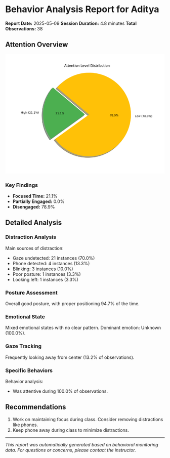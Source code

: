 # Behavior Analysis Report for Aditya

**Report Date:** 2025-05-09
**Session Duration:** 4.8 minutes
**Total Observations:** 38

## Attention Overview

![Attention Distribution](attention_chart.png)

### Key Findings

- **Focused Time:** 21.1%
- **Partially Engaged:** 0.0%
- **Disengaged:** 78.9%

## Detailed Analysis

### Distraction Analysis

Main sources of distraction:
- Gaze undetected: 21 instances (70.0%)
- Phone detected: 4 instances (13.3%)
- Blinking: 3 instances (10.0%)
- Poor posture: 1 instances (3.3%)
- Looking left: 1 instances (3.3%)


### Posture Assessment

Overall good posture, with proper positioning 94.7% of the time.

### Emotional State

Mixed emotional states with no clear pattern. Dominant emotion: Unknown (100.0%).

### Gaze Tracking

Frequently looking away from center (13.2% of observations).

### Specific Behaviors

Behavior analysis:
- Was attentive during 100.0% of observations.


## Recommendations

1. Work on maintaining focus during class. Consider removing distractions like phones.
2. Keep phone away during class to minimize distractions.


---
*This report was automatically generated based on behavioral monitoring data.*
*For questions or concerns, please contact the instructor.*
